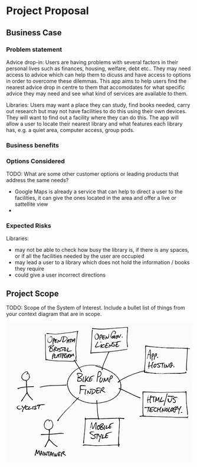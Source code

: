 # Project Proposal

## Business Case

### Problem statement
Advice drop-in: Users are having problems with several factors in their personal lives such as finances, housing, welfare, debt etc.. They may need access to advice which can help them to dicuss and have access to options in order to overcome these dilemmas. This app aims to help users find the nearest advice drop in centre to them that accomodates for what specific advice they may need and see what kind of services are available to them.

Libraries: Users may want a place they can study, find books needed, carry out research but may not have facilities to do this using their own devices. They will want to find out a facility where they can do this. The app will allow a user to locate their nearest library and what features each library has, e.g. a quiet area, computer access, group pods. 

### Business benefits


### Options Considered
TODO: What are some other customer options or leading products that address the same needs?
- Google Maps is already a service that can help to direct a user to the facilities, it can give the ones located in the area and offer a live or sattellite view
- 
### Expected Risks



Libraries: 
- may not be able to check how busy the library is, if there is any spaces, or if all the facilities needed by the user are occupied
- may lead a user to a library which does not hold the information / books they require
- could give a user incorrect directions




## Project Scope
TODO: Scope of the System of Interest. Include a bullet list of things from your context diagram that are in scope.

![Insert your Context Diagram Here](images/context.png)
